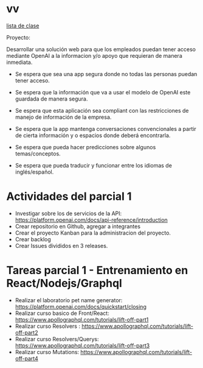 # vv
[lista de clase]()

Proyecto:


Desarrollar una solución web para que los empleados puedan tener acceso mediante OpenAI a la informacion y/o apoyo que requieran de manera inmediata.

- Se espera que sea una app segura donde no todas las personas puedan tener acceso.
- Se espera que la información que va a usar el modelo de OpenAI este guardada de manera segura.
- Se espera que esta aplicación sea compliant con las restricciones de manejo de información de la empresa.

- Se espera que la app mantenga conversaciones convencionales a partir de cierta información y o espacios donde deberá encontrarla.
- Se espera que pueda hacer predicciones sobre algunos temas/conceptos.
- Se espera que pueda traducir y funcionar entre los idiomas de inglés/español.

# Actividades del parcial 1
- Investigar sobre los de servicios de la API: https://platform.openai.com/docs/api-reference/introduction
- Crear repositorio en Github, agregar a integrantes
- Crear el proyecto Kanban para la administracion del proyecto.
- Crear backlog
- Crear Issues divididos en 3 releases.

# Tareas parcial 1 - Entrenamiento en React/Nodejs/Graphql
- Realizar el laboratorio pet name generator: https://platform.openai.com/docs/quickstart/closing
- Realizar curso basico de Front/React: https://www.apollographql.com/tutorials/lift-off-part1
- Realizar curso Resolvers : https://www.apollographql.com/tutorials/lift-off-part2
- Realizar curso Resolvers/Querys: https://www.apollographql.com/tutorials/lift-off-part3
- Realizar curso Mutations: https://www.apollographql.com/tutorials/lift-off-part4
